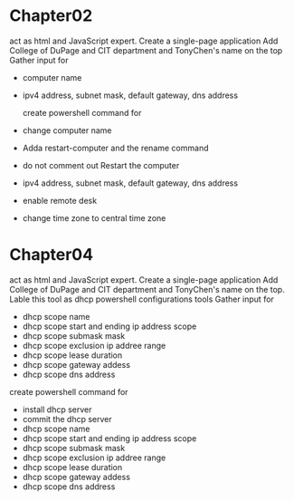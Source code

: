# Chapter02
act as html and JavaScript expert.  Create  a single-page application
Add College of DuPage and CIT department and TonyChen's name on the top 
Gather input for 
- computer name
- ipv4 address, subnet mask, default gateway, dns address

  create powershell command for 
- change computer name
- Adda restart-computer and the rename command
- do not comment out Restart the computer
- ipv4 address, subnet mask, default gateway, dns address
- enable remote desk
- change time zone to central time zone
# Chapter04
act as html and JavaScript expert.  Create  a single-page application
Add College of DuPage and CIT department and TonyChen's name on the top.  Lable this tool as dhcp powershell configurations tools
Gather input for 

- dhcp scope name
- dhcp scope start and ending ip address scope
 - dhcp scope submask mask
- dhcp scope exclusion ip addree range
- dhcp scope lease duration
- dhcp scope gateway addess
- dhcp scope dns address


create powershell command for 
- install dhcp server
- commit the dhcp server
- dhcp scope name
- dhcp scope start and ending ip address scope
 - dhcp scope submask mask
- dhcp scope exclusion ip addree range
- dhcp scope lease duration
- dhcp scope gateway addess
- dhcp scope dns address
